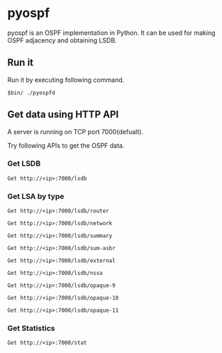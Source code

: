 # pyospf

pyospf is an OSPF implementation in Python. It can be used for making OSPF adjacency and obtaining LSDB.

## Run it

Run it by executing following command.

```
$bin/ ./pyospfd
```

## Get data using HTTP API

A server is running on TCP port 7000(defualt).

Try following APIs to get the OSPF data.

### Get LSDB

```
Get http://<ip>:7000/lsdb
```

### Get LSA by type

```
Get http://<ip>:7000/lsdb/router

Get http://<ip>:7000/lsdb/network

Get http://<ip>:7000/lsdb/summary

Get http://<ip>:7000/lsdb/sum-asbr

Get http://<ip>:7000/lsdb/external

Get http://<ip>:7000/lsdb/nssa

Get http://<ip>:7000/lsdb/opaque-9

Get http://<ip>:7000/lsdb/opaque-10

Get http://<ip>:7000/lsdb/opaque-11
```

### Get Statistics
 
```
Get http://<ip>:7000/stat
```